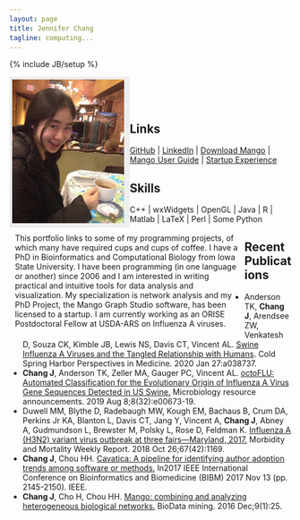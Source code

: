 ```yaml
---
layout: page
title: Jennifer Chang
tagline: computing...
---
```

{% include JB/setup %}

<style>
#nav {
    line-height:30px;
    background-color:#eeeeee;
    height:260px;
    width:205px;
    float:left;
    padding:5px; 
}
#section {
    width:400px;
    float:left;
    padding:10px; 
}
</style>

<div id="nav">
<img src="imgs/a.jpg" alt="alt text" style="width:200px;"/>
</div>

<div id="section">
This portfolio links to some of my programming projects, of which many have required cups and cups of coffee. I have a PhD in Bioinformatics and Computational Biology from Iowa State University. I have been programming (in one language or another) since 2006 and I am interested in writing practical and intuitive tools for data analysis and visualization. My specialization is network analysis and my PhD Project, the Mango Graph Studio software, has been licensed to a startup. I am currently working as an ORISE Postdoctoral Fellow at USDA-ARS on Influenza A viruses.
</div>


<!-- I hope to graduate <strike style='color:red'>Summer 2015</strike> <strike style='color:red'>Winter 2015</strike> someday...-->

<p>
<br/>
<br/>
<br/>
</p>

## Links

[GitHub](https://github.com/j23414) &#124; [LinkedIn](https://www.linkedin.com/in/jenchang212) &#124; [Download Mango](http://www.complex.iastate.edu/download/Mango/index.html) &#124; [Mango User Guide](https://www.gitbook.com/book/j23414/mango-user-guide/details) &#124; [Startup Experience](https://www.complexcomputation.com/en)

    
## Skills

 C++ &#124; wxWidgets &#124; OpenGL &#124; Java &#124; R &#124; Matlab &#124; LaTeX &#124; Perl &#124; Some Python 

<!--
## Recent Posts

<ul class="posts">
  {% for post in site.posts %}
    <li><span>{{ post.date | date_to_string }}</span> &raquo; <a href="{{ BASE_PATH }}{{ post.url }}">{{ post.title }}</a></li>
  {% endfor %}
</ul>
-->

## Recent Publications

* Anderson TK, **Chang J**, Arendsee ZW, Venkatesh D, Souza CK, Kimble JB, Lewis NS, Davis CT, Vincent AL. [Swine Influenza A Viruses and the Tangled Relationship with Humans](http://perspectivesinmedicine.cshlp.org/content/early/2020/01/27/cshperspect.a038737). Cold Spring Harbor Perspectives in Medicine. 2020 Jan 27:a038737.
* **Chang J**, Anderson TK, Zeller MA, Gauger PC, Vincent AL. [octoFLU: Automated Classification for the Evolutionary Origin of Influenza A Virus Gene Sequences Detected in US Swine.](https://mra.asm.org/content/8/32/e00673-19.abstract) Microbiology resource announcements. 2019 Aug 8;8(32):e00673-19.
* Duwell MM, Blythe D, Radebaugh MW, Kough EM, Bachaus B, Crum DA, Perkins Jr KA, Blanton L, Davis CT, Jang Y, Vincent A, **Chang J**, Abney A, Gudmundson L, Brewster M, Polsky L, Rose D, Feldman K. [Influenza A (H3N2) variant virus outbreak at three fairs—Maryland, 2017.](https://www.ncbi.nlm.nih.gov/pmc/articles/PMC6290816/) Morbidity and Mortality Weekly Report. 2018 Oct 26;67(42):1169.
* **Chang J**, Chou HH. [Cavatica: A pipeline for identifying author adoption trends among software or methods.](https://ieeexplore.ieee.org/abstract/document/8217990) In2017 IEEE International Conference on Bioinformatics and Biomedicine (BIBM) 2017 Nov 13 (pp. 2145-2150). IEEE.
* **Chang J**, Cho H, Chou HH. [Mango: combining and analyzing heterogeneous biological networks.](https://biodatamining.biomedcentral.com/articles/10.1186/s13040-016-0105-5) BioData mining. 2016 Dec;9(1):25.
